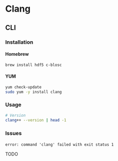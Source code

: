 # Clang

## CLI

### Installation

#### Homebrew

```sh
brew install hdf5 c-blosc
```

#### YUM

```sh
yum check-update
sudo yum -y install clang
```

### Usage

```sh
# Version
clang++ --version | head -1
```

### Issues

####

```log
error: command 'clang' failed with exit status 1
```

TODO
